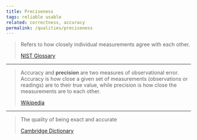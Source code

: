 ```yaml
---
title: Preciseness
tags: reliable usable
related: correctness, accuracy
permalink: /qualities/preciseness
---
```


>Refers to how closely individual measurements agree with each other.
>
>[NIST Glossary](https://csrc.nist.gov/glossary/term/precision)

<hr class="with-no-margin"/>


>Accuracy and **precision** are two measures of observational error. Accuracy is how close a given set of measurements (observations or readings) are to their true value, while precision is how close the measurements are to each other. 
>
>[Wikipedia](https://en.wikipedia.org/wiki/Accuracy_and_precision)

<hr class="with-no-margin"/>

>The quality of being exact and accurate 
>
>[Cambridge Dictionary](https://dictionary.cambridge.org/dictionary/english/preciseness)
